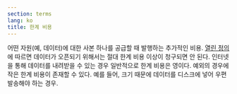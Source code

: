 ```yaml
---
section: terms
lang: ko
title: 한계 비용
---
```


어떤 자원(예, 데이터)에 대한 사본 하나를 공급할 때 발행하는 추가적인 비용. [열린 정의](../open-definition/)에 따르면 데이터가 오픈되기 위해서는 절대 한계 비용 이상이 청구되면 안 된다. 인터넷을 통해 데이터를 내려받을 수 있는 경우 일반적으로 한계 비용은 영이다. 예외의 경우에 작은 한계 비용이 존재할 수 있다. 예를 들어, 크기 때문에 데이터를 디스크에 넣어 우편 발송해야 하는 경우.
